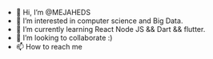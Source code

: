 - 👋 Hi, I’m @MEJAHEDS
- 👀 I’m interested in computer science and Big Data. 
- 🌱 I’m currently learning React Node JS && Dart && flutter.
- 💞️ I’m looking to collaborate :) 
- 📫 How to reach me 

<!---
MEJAHEDS/MEJAHEDS is a ✨ special ✨ repository because its `README.md` (this file) appears on your GitHub profile.
You can click the Preview link to take a look at your changes.
--->
